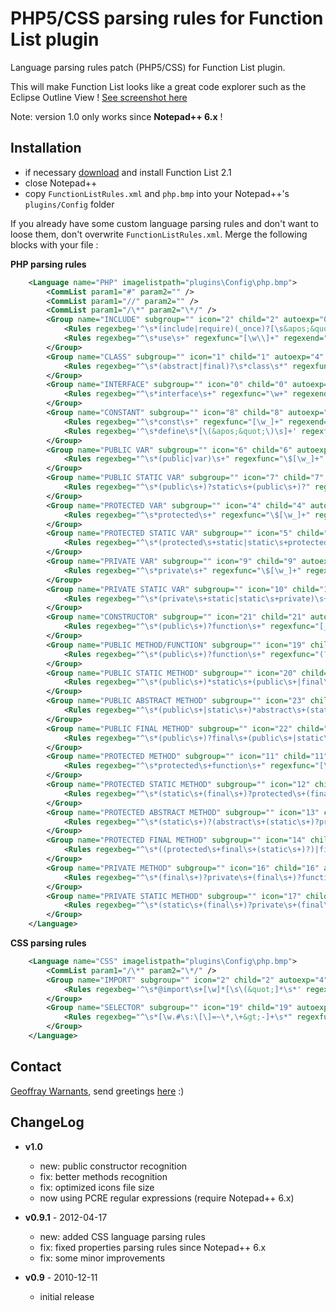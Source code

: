 PHP5/CSS parsing rules for Function List plugin
===============================================

Language parsing rules patch (PHP5/CSS) for Function List plugin.

This will make Function List looks like a great code explorer such as the Eclipse Outline View ! [See screenshot here](http://www.geoffray.be/blog/php/patch-php5-pour-npp-function-list)

Note: version 1.0 only works since **Notepad++ 6.x** !

Installation
------------

- if necessary [download](http://sourceforge.net/projects/npp-plugins/files/Function%20List/) and install Function List 2.1
- close Notepad++
- copy `FunctionListRules.xml` and `php.bmp` into your Notepad++'s `plugins/Config` folder

If you already have some custom language parsing rules and don't want to loose them, don't overwrite `FunctionListRules.xml`. Merge the following blocks with your file :

**PHP parsing rules**

```xml
    <Language name="PHP" imagelistpath="plugins\Config\php.bmp">
        <CommList param1="#" param2="" />
        <CommList param1="//" param2="" />
        <CommList param1="/\*" param2="\*/" />
        <Group name="INCLUDE" subgroup="" icon="2" child="2" autoexp="0" matchcase="0" fendtobbeg="" bbegtobend="" keywords="">
            <Rules regexbeg='^\s*(include|require)(_once)?[\s&apos;&quot;\(]*' regexfunc="[\w./-]+" regexend='[&apos;&quot;\)\s]*;$' bodybegin="" bodyend="" sep="" />
            <Rules regexbeg="^\s*use\s+" regexfunc="[\w\\]+" regexend="[\w\s]*;$" bodybegin="" bodyend="" sep="" />
        </Group>
        <Group name="CLASS" subgroup="" icon="1" child="1" autoexp="4" matchcase="0" fendtobbeg="" bbegtobend="\{" keywords="">
            <Rules regexbeg="^\s*(abstract|final)?\s*class\s*" regexfunc="\w+" regexend="" bodybegin="\{" bodyend="\}" sep="" />
        </Group>
        <Group name="INTERFACE" subgroup="" icon="0" child="0" autoexp="4" matchcase="0" fendtobbeg="" bbegtobend="\{" keywords="">
            <Rules regexbeg="^\s*interface\s+" regexfunc="\w+" regexend="" bodybegin="\{" bodyend="\}" sep="" />
        </Group>
        <Group name="CONSTANT" subgroup="" icon="8" child="8" autoexp="0" matchcase="0" fendtobbeg="" bbegtobend="" keywords="">
            <Rules regexbeg="^\s*const\s+" regexfunc="[\w_]+" regexend="" bodybegin="" bodyend="$" sep="" />
            <Rules regexbeg='^\s*define\s*[\(&apos;&quot;\)\s]+' regexfunc="[\w_]+" regexend="" bodybegin="" bodyend="$" sep="" />
        </Group>
        <Group name="PUBLIC VAR" subgroup="" icon="6" child="6" autoexp="0" matchcase="0" fendtobbeg="" bbegtobend="" keywords="">
            <Rules regexbeg="^\s*(public|var)\s+" regexfunc="\$[\w_]+" regexend="" bodybegin="" bodyend="$" sep="" />
        </Group>
        <Group name="PUBLIC STATIC VAR" subgroup="" icon="7" child="7" autoexp="0" matchcase="0" fendtobbeg="" bbegtobend="" keywords="">
            <Rules regexbeg="^\s*(public\s+)?static\s+(public\s+)?" regexfunc="\$[\w_]+" regexend="" bodybegin="" bodyend="$" sep="" />
        </Group>
        <Group name="PROTECTED VAR" subgroup="" icon="4" child="4" autoexp="0" matchcase="0" fendtobbeg="" bbegtobend="" keywords="">
            <Rules regexbeg="^\s*protected\s+" regexfunc="\$[\w_]+" regexend="" bodybegin="" bodyend="$" sep="" />
        </Group>
        <Group name="PROTECTED STATIC VAR" subgroup="" icon="5" child="5" autoexp="0" matchcase="0" fendtobbeg="" bbegtobend="" keywords="">
            <Rules regexbeg="^\s*(protected\s+static|static\s+protected)\s+" regexfunc="\$[\w_]+" regexend="" bodybegin="" bodyend="$" sep="" />
        </Group>
        <Group name="PRIVATE VAR" subgroup="" icon="9" child="9" autoexp="0" matchcase="0" fendtobbeg="" bbegtobend="" keywords="">
            <Rules regexbeg="^\s*private\s+" regexfunc="\$[\w_]+" regexend="" bodybegin="" bodyend="$" sep="" />
        </Group>
        <Group name="PRIVATE STATIC VAR" subgroup="" icon="10" child="10" autoexp="0" matchcase="0" fendtobbeg="" bbegtobend="" keywords="">
            <Rules regexbeg="^\s*(private\s+static|static\s+private)\s+" regexfunc="\$[\w_]+" regexend="" bodybegin="" bodyend="$" sep="" />
        </Group>
        <Group name="CONSTRUCTOR" subgroup="" icon="21" child="21" autoexp="4" matchcase="0" fendtobbeg="" bbegtobend="" keywords="">
            <Rules regexbeg="^\s*(public\s+)?function\s+" regexfunc="[__construct]+\s*\(.*\)" regexend="\s*" bodybegin="\{" bodyend="\}" sep=";" />
        </Group>
        <Group name="PUBLIC METHOD/FUNCTION" subgroup="" icon="19" child="19" autoexp="4" matchcase="0" fendtobbeg="" bbegtobend="" keywords="">
            <Rules regexbeg="^\s*(public\s+)?function\s+" regexfunc="(?&lt;!\b__construct)\b(?!(?:__construct)\b)[\w_]+\s*\(.*\)" regexend="\s*" bodybegin="\{" bodyend="\}" sep=";" />
        </Group>
        <Group name="PUBLIC STATIC METHOD" subgroup="" icon="20" child="20" autoexp="4" matchcase="0" fendtobbeg="" bbegtobend="" keywords="">
            <Rules regexbeg="^\s*(public\s+)*static\s+(public\s+|final\s+)*function\s+" regexfunc='[&quot;\w_]+\s*\(.*\)' regexend="\s*" bodybegin="\{" bodyend="\}" sep=";" />
        </Group>
        <Group name="PUBLIC ABSTRACT METHOD" subgroup="" icon="23" child="23" autoexp="4" matchcase="0" fendtobbeg="" bbegtobend="" keywords="">
            <Rules regexbeg="^\s*(public\s+|static\s+)*abstract\s+(static\s+|public\s+)*?function\s+" regexfunc="[\w_]+\s*\(.*\)" regexend="\s*;" bodybegin="" bodyend="" sep=";" />
        </Group>
        <Group name="PUBLIC FINAL METHOD" subgroup="" icon="22" child="22" autoexp="4" matchcase="0" fendtobbeg="" bbegtobend="" keywords="">
            <Rules regexbeg="^\s*(public\s+)?final\s+(public\s+|static\s+)*function\s+" regexfunc="[\w_]+\s*\(.*\)" regexend="\s*" bodybegin="\{" bodyend="\}" sep=";" />
        </Group>
        <Group name="PROTECTED METHOD" subgroup="" icon="11" child="11" autoexp="4" matchcase="0" fendtobbeg="" bbegtobend="" keywords="">
            <Rules regexbeg="^\s*protected\s+function\s+" regexfunc="[\w_]+\s*\(.*\)" regexend="\s*" bodybegin="\{" bodyend="\}" sep=";" />
        </Group>
        <Group name="PROTECTED STATIC METHOD" subgroup="" icon="12" child="12" autoexp="4" matchcase="0" fendtobbeg="" bbegtobend="" keywords="">
            <Rules regexbeg="^\s*(static\s+(final\s+)?protected\s+(final\s+)?|protected\s+static\s+(final\s+)?)function\s+" regexfunc="[\w_]+\s*\(.*\)" regexend="\s*" bodybegin="\{" bodyend="\}" sep=";" />
        </Group>
        <Group name="PROTECTED ABSTRACT METHOD" subgroup="" icon="13" child="13" autoexp="4" matchcase="0" fendtobbeg="" bbegtobend="" keywords="">
            <Rules regexbeg="^\s*(static\s+)?(abstract\s+(static\s+)?protected|protected\s+(static\s+)?abstract)\s+(static\s+)?function\s+" regexfunc="[\w_]+\s*\(.*\)" regexend="\s*;" bodybegin="" bodyend="" sep=";" />
        </Group>
        <Group name="PROTECTED FINAL METHOD" subgroup="" icon="14" child="14" autoexp="4" matchcase="0" fendtobbeg="" bbegtobend="" keywords="">
            <Rules regexbeg="^\s*((protected\s+final\s+(static\s+)?)|final\s+(static\s+)?protected\s+(static\s+)?)function\s+" regexfunc="[\w_]+\s*\(.*\)" regexend="\s*" bodybegin="\{" bodyend="\}" sep=";" />
        </Group>
        <Group name="PRIVATE METHOD" subgroup="" icon="16" child="16" autoexp="4" matchcase="0" fendtobbeg="" bbegtobend="" keywords="">
            <Rules regexbeg="^\s*(final\s+)?private\s+(final\s+)?function\s+" regexfunc="[\w_]+\s*\(.*\)" regexend="\s*" bodybegin="\{" bodyend="\}" sep=";" />
        </Group>
        <Group name="PRIVATE STATIC METHOD" subgroup="" icon="17" child="17" autoexp="4" matchcase="0" fendtobbeg="" bbegtobend="" keywords="">
            <Rules regexbeg="^\s*(static\s+(final\s+)?private\s+(final\s+)?|private\s+static\s+(final\s+)?)function\s+" regexfunc="[\w_]+\s*\(.*\)" regexend="\s*" bodybegin="\{" bodyend="\}" sep=";" />
        </Group>
    </Language>
```

**CSS parsing rules**

```xml
    <Language name="CSS" imagelistpath="plugins\Config\php.bmp">
        <CommList param1="/\*" param2="\*/" />
        <Group name="IMPORT" subgroup="" icon="2" child="2" autoexp="4" matchcase="0" fendtobbeg="" bbegtobend="" keywords="">
            <Rules regexbeg='^\s*@import\s+[\w]*[\s\(&quot;]*\s*' regexfunc="[\w./-]+" regexend="[&quot;\)]+[\w\s,]*;$" bodybegin="" bodyend="" sep=";" />
        </Group>
        <Group name="SELECTOR" subgroup="" icon="19" child="19" autoexp="4" matchcase="0" fendtobbeg="" bbegtobend="" keywords="">
            <Rules regexbeg="^\s*[\w.#\s:\[\]=~\*,\+&gt;-]+\s*" regexfunc="[\w.#\s:\[\]=~\*,\+&gt;-]*" regexend="" bodybegin="\{" bodyend="\}" sep=";" />
        </Group>
    </Language>
```

Contact
-------

[Geoffray Warnants](http://www.geoffray.be), send greetings [here](http://www.geoffray.be/blog/php/patch-php5-pour-npp-function-list) :)

ChangeLog
---------

- **v1.0**
    - new: public constructor recognition
    - fix: better methods recognition
    - fix: optimized icons file size
    - now using PCRE regular expressions (require Notepad++ 6.x)

- **v0.9.1** - 2012-04-17
    - new: added CSS language parsing rules
    - fix: fixed properties parsing rules since Notepad++ 6.x
    - fix: some minor improvements

- **v0.9** - 2010-12-11
    - initial release
